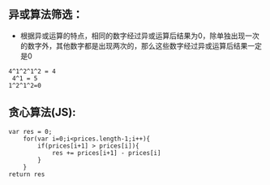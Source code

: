 ## 异或算法筛选：
- 根据异或运算的特点，相同的数字经过异或运算后结果为0，除单独出现一次的数字外，其他数字都是出现两次的，那么这些数字经过异或运算后结果一定是0
```
4^1^2^1^2 = 4 
 4^1 = 5
1^2^1^2=0
```
## 贪心算法(JS):
```
var res = 0;
    for(var i=0;i<prices.length-1;i++){
        if(prices[i+1] > prices[i]){
            res += prices[i+1] - prices[i]
        }
    }
return res

```
